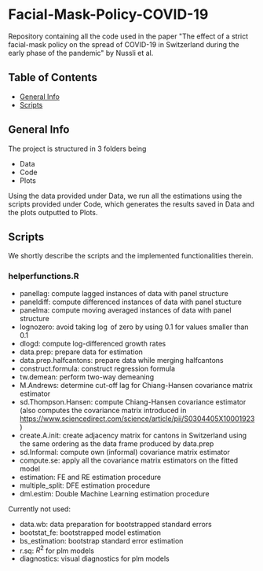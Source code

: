 # Facial-Mask-Policy-COVID-19
Repository containing all the code used in the paper "The effect of a strict facial-mask policy on the spread of COVID-19 in Switzerland during the early phase of the pandemic" by Nussli et al.

## Table of Contents
* [General Info](#general-info)
* [Scripts](#scripts)

## General Info
The project is structured in 3 folders being 
* Data
* Code
* Plots

Using the data provided under Data, we run all the estimations using the scripts provided under Code, which generates the results saved in Data and the
plots outputted to Plots.

## Scripts
We shortly describe the scripts and the implemented functionalities therein.
### helperfunctions.R
* panellag: compute lagged instances of data with panel structure
* paneldiff: compute differenced instances of data with panel stucture
* panelma: compute moving averaged instances of data with panel structure
* lognozero: avoid taking $\log$ of zero by using 0.1 for values smaller than 0.1
* dlogd: compute log-differenced growth rates
* data.prep: prepare data for estimation
* data.prep.halfcantons: prepare data while merging halfcantons
* construct.formula: construct regression formula
* tw.demean: perform two-way demeaning
* M.Andrews: determine cut-off lag for Chiang-Hansen covariance matrix estimator
* sd.Thompson.Hansen: compute Chiang-Hansen covariance estimator (also computes the covariance matrix introduced in https://www.sciencedirect.com/science/article/pii/S0304405X10001923)
* create.A.init: create adjacency matrix for cantons in Switzerland using the same ordering as the data frame produced by data.prep
* sd.Informal: compute own (informal) covariance matrix estimator
* compute.se: apply all the covariance matrix estimators on the fitted model
* estimation: FE and RE estimation procedure
* multiple_split: DFE estimation procedure
* dml.estim: Double Machine Learning estimation procedure

Currently not used:
* data.wb: data preparation for bootstrapped standard errors
* bootstat_fe: bootstrapped model estimation
* bs_estimation: bootstrap standard error estimation
* r.sq: $R^2$ for plm models
* diagnostics: visual diagnostics for plm models


